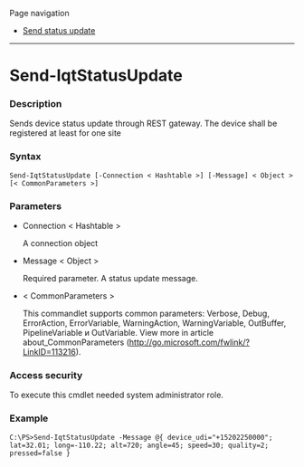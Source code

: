 Page navigation

* [Send status update](#send-update)

---

# <a name="send-update">Send-IqtStatusUpdate</a>

### Description

Sends device status update through REST gateway. The device shall be registered at least for one site
    
### Syntax

    Send-IqtStatusUpdate [-Connection < Hashtable >] [-Message] < Object > [< CommonParameters >]
    
### Parameters

- Connection < Hashtable >

	A connection object
        
- Message < Object >

    Required parameter. A status update message.

- < CommonParameters >

    This commandlet supports common parameters: Verbose, Debug,
    ErrorAction, ErrorVariable, WarningAction, WarningVariable,
    OutBuffer, PipelineVariable и OutVariable. View more in article 
    about_CommonParameters (http://go.microsoft.com/fwlink/?LinkID=113216). 
    
### Access security 

To execute this cmdlet needed system administrator role.

### Example
    
    C:\PS>Send-IqtStatusUpdate -Message @{ device_udi="+15202250000"; lat=32.01; long=-110.22; alt=720; angle=45; speed=30; quality=2; pressed=false }
